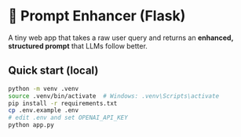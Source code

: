 # 🧠 Prompt Enhancer (Flask)

A tiny web app that takes a raw user query and returns an **enhanced, structured prompt** that LLMs follow better.

## Quick start (local)
```bash
python -m venv .venv
source .venv/bin/activate  # Windows: .venv\Scripts\activate
pip install -r requirements.txt
cp .env.example .env
# edit .env and set OPENAI_API_KEY
python app.py
